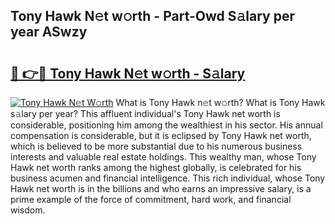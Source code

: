 ## Tony Hawk N𝚎t w𝚘rth - Part-Owd S𝚊lary per year ASwzy

# <h2><a href="http://gc1bi7.nevu.top/?p=Tony+Hawk">🔗 👉🔴 Tony Hawk N𝚎t w𝚘rth - S𝚊lary</a></h2>

[![Tony Hawk N𝚎t W𝚘rth](https://i.imgur.com/Oavwk0R.jpeg)](http://gc1bi7.nevu.top/?p=Tony+Hawk)
What is Tony Hawk n𝚎t w𝚘rth? What is Tony Hawk s𝚊lary per year?
This affluent individual's Tony Hawk net worth is considerable, positioning him among the wealthiest in his sector. His annual compensation is considerable, but it is eclipsed by Tony Hawk net worth, which is believed to be more substantial due to his numerous business interests and valuable real estate holdings. This wealthy man, whose Tony Hawk net worth ranks among the highest globally, is celebrated for his business acumen and financial intelligence. This rich individual, whose Tony Hawk net worth is in the billions and who earns an impressive salary, is a prime example of the force of commitment, hard work, and financial wisdom.
